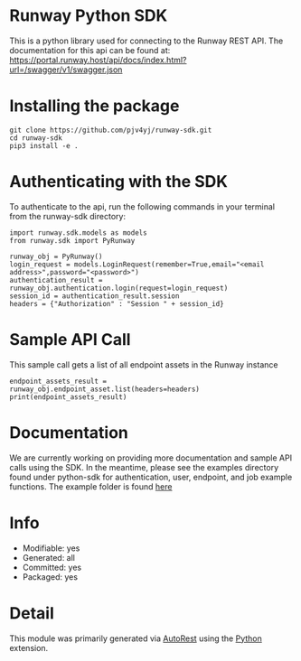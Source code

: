 # Runway Python SDK
This is a python library used for connecting to the Runway REST API. The documentation for this api can be found at:
https://portal.runway.host/api/docs/index.html?url=/swagger/v1/swagger.json

# Installing the package
```
git clone https://github.com/pjv4yj/runway-sdk.git
cd runway-sdk
pip3 install -e .
```

# Authenticating with the SDK
To authenticate to the api, run the following commands in your terminal from the runway-sdk directory:
```
import runway.sdk.models as models
from runway.sdk import PyRunway

runway_obj = PyRunway()
login_request = models.LoginRequest(remember=True,email="<email address>",password="<password>")
authentication_result = runway_obj.authentication.login(request=login_request)
session_id = authentication_result.session
headers = {"Authorization" : "Session " + session_id}
```

# Sample API Call
This sample call gets a list of all endpoint assets in the Runway instance

```
endpoint_assets_result = runway_obj.endpoint_asset.list(headers=headers)
print(endpoint_assets_result)
```

# Documentation
We are currently working on providing more documentation and sample API calls using the SDK. In the meantime, please see the examples directory found under python-sdk for authentication, user, endpoint, and job example functions. The example folder is found [here](./examples)

# Info
- Modifiable: yes
- Generated: all
- Committed: yes
- Packaged: yes

# Detail
This module was primarily generated via [AutoRest](https://github.com/Azure/autorest) using the [Python](https://github.com/Azure/autorest.python) extension.
